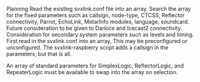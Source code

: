 <h> Planning</h>
</b>Read the existing svxlink.conf file into an array. Search the array for the fixed parameters such as callsign, node-type, CTCSS, Reflector connectivity,
Parrot, EchoLink, MetarInfo modules, language, soundcard. Future consideration to be given to Darkice and Icecast2 connectivity.
Consideration for secondary system parameters such as levels and timing.
</b>First read in the svxlink.conf into an array, This may be preconfigured or unconfigured. The svxlink-raspberry script adds a callsign in the parameters, but that is all. 

</b>An array of standard parameters for SimplexLogic, ReflectorLogic, and RepeaterLogic must be available to swap into the array on selection.
